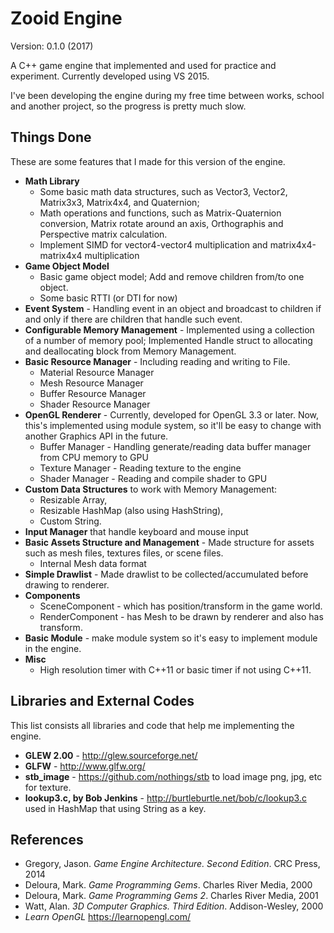 # Zooid Engine
Version: 0.1.0 (2017)

A C++ game engine that implemented and used for practice and experiment. Currently developed using VS 2015.

I've been developing the engine during my free time between works, school and another project, so the progress is pretty much slow.

## Things Done
These are some features that I made for this version of the engine.

* **Math Library**
  * Some basic math data structures, such as Vector3, Vector2, Matrix3x3, Matrix4x4, and Quaternion; 
  * Math operations and functions, such as Matrix-Quaternion conversion, Matrix rotate around an axis, Orthographis and Perspective matrix calculation.
  * Implement SIMD for vector4-vector4 multiplication and matrix4x4-matrix4x4 multiplication
* **Game Object Model**
  * Basic game object model; Add and remove children from/to one object. 
  * Some basic RTTI (or DTI for now)
* **Event System** - Handling event in an object and broadcast to children if and only if there are children that handle such event.
* **Configurable Memory Management** - Implemented using a collection of a number of memory pool; Implemented Handle struct to allocating and deallocating block from Memory Management.
* **Basic Resource Manager** - Including reading and writing to File.
  * Material Resource Manager
  * Mesh Resource Manager
  * Buffer Resource Manager
  * Shader Resource Manager
* **OpenGL Renderer** - Currently, developed for OpenGL 3.3 or later. Now, this's implemented using module system, so it'll be easy to change with another Graphics API in the future.
  * Buffer Manager - Handling generate/reading data buffer manager from CPU memory to GPU
  * Texture Manager - Reading texture to the engine
  * Shader Manager - Reading and compile shader to GPU
* **Custom Data Structures** to work with Memory Management: 
  * Resizable Array, 
  * Resizable HashMap (also using HashString), 
  * Custom String.
* **Input Manager** that handle keyboard and mouse input
* **Basic Assets Structure and Management** - Made structure for assets such as mesh files, textures files, or scene files.
  * Internal Mesh data format
* **Simple Drawlist** - Made drawlist to be collected/accumulated before drawing to renderer.
* **Components**
  * SceneComponent - which has position/transform in the game world.
  * RenderComponent - has Mesh to be drawn by renderer and also has transform.
* **Basic Module** - make module system so it's easy to implement module in the engine.
* **Misc**
  * High resolution timer with C++11 or basic timer if not using C++11.

## Libraries and External Codes
This list consists all libraries and code that help me implementing the engine.

* **GLEW 2.00** - http://glew.sourceforge.net/
* **GLFW** - http://www.glfw.org/
* **stb_image** - https://github.com/nothings/stb to load image png, jpg, etc for texture.
* **lookup3.c, by Bob Jenkins** - http://burtleburtle.net/bob/c/lookup3.c used in HashMap that using String as a key.

## References
* Gregory, Jason. *Game Engine Architecture. Second Edition*. CRC Press, 2014
* Deloura, Mark. *Game Programming Gems*. Charles River Media, 2000
* Deloura, Mark. *Game Programming Gems 2*. Charles River Media, 2001
* Watt, Alan. *3D Computer Graphics. Third Edition*. Addison-Wesley, 2000
* *Learn OpenGL* https://learnopengl.com/
